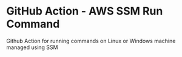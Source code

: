 # GitHub Action - AWS SSM Run Command

Github Action for running commands on Linux or Windows machine managed using SSM
